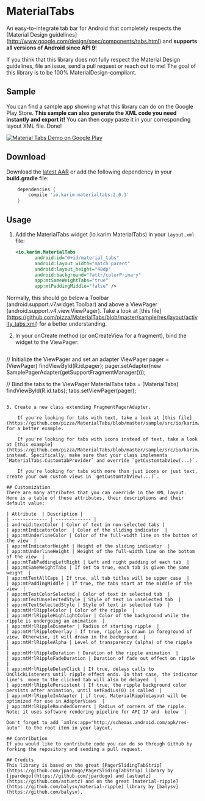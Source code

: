 # MaterialTabs

An easy-to-integrate tab bar for Android that completely respects the [Material Design guidelines] (http://www.google.com/design/spec/components/tabs.html) and **supports all versions of Android since API 9**!

If you think that this library does not fully respect the Material Design guidelines, file an issue, send a pull request or reach out to me! The goal of this library is to be 100% MaterialDesign-compliant.

## Sample

You can find a sample app showing what this library can do on the Google Play Store.
**This sample can also generate the XML code you need instantly and export it!** You can then copy paste it in your corresponding layout XML file. Done!

<a href="https://play.google.com/store/apps/details?id=io.karim.materialtabs.sample">
  <img alt="Material Tabs Demo on Google Play"
         src="http://developer.android.com/images/brand/en_generic_rgb_wo_60.png" />
</a>

## Download

Download the [latest AAR](http://search.maven.org/remotecontent?filepath=io/karim/materialtabs/2.0.1/materialtabs-2.0.1.aar) or add the following dependency in your **build.gradle** file:

```groovy
	dependencies {
	    compile 'io.karim:materialtabs:2.0.1'
	}
```

## Usage

1. Add the MaterialTabs widget (io.karim.MaterialTabs) in your `layout.xml` file:

	```xml
	<io.karim.MaterialTabs
    	   android:id="@+id/material_tabs"
    	   android:layout_width="match_parent"
    	   android:layout_height="48dp"
    	   android:background="?attr/colorPrimary"
    	   app:mtSameWeightTabs="true"
    	   app:mtPaddingMiddle="false" />
	```
Normally, this should go below a Toolbar (android.support.v7.widget.Toolbar) and above a ViewPager (android.support.v4.view.ViewPager).
Take a look at [this file] (https://github.com/pizza/MaterialTabs/blob/master/sample/res/layout/activity_tabs.xml) for a better understanding.

2.  In your onCreate method (or onCreateView for a fragment), bind the widget to the ViewPager:

	```java
 // Initialize the ViewPager and set an adapter
 ViewPager pager = (ViewPager) findViewById(R.id.pager);
 pager.setAdapter(new SamplePagerAdapter(getSupportFragmentManager()));

 // Bind the tabs to the ViewPager
 MaterialTabs tabs = (MaterialTabs) findViewById(R.id.tabs);
 tabs.setViewPager(pager);
```

3. Create a new class extending FragmentPagerAdapter.

	If you're looking for tabs with text, take a look at [this file] (https://github.com/pizza/MaterialTabs/blob/master/sample/src/io/karim/materialtabs/sample/TabsActivity.java#L126) for a better example.

	If you're looking for tabs with icons instead of text, take a look at [this example](https://github.com/pizza/MaterialTabs/blob/master/sample/src/io/karim/materialtabs/sample/MainActivity.java#L397) instead. Specifically, make sure that your class implements `MaterialTabs.CustomtabProvider` and override `getCustomtabView(...)`.

	If you're looking for tabs with more than just icons or just text, create your own custom views in `getCustomtabView(...)`.

## Customization
There are many attributes that you can override in the XML layout.
Here is a table of these attributes, their descriptions and their default value:

| Attribute  | Description |
| ------------- | ------------- | 
| android:textColor | Color of text in non-selected tabs | 
| app:mtIndicatorColor  | Color of the sliding indicator  | 
| app:mtUnderlineColor | Color of the full-width line on the bottom of the view  | 
| app:mtIndicatorHeight | Height of the sliding indicator  | 
| app:mtUnderlineHeight | Height of the full-width line on the bottom of the view  | 
| app:mtTabPaddingLeftRight | Left and right padding of each tab  | 
| app:mtSameWeightTabs | If set to true, each tab is given the same weight  | 
| app:mtTextAllCaps | If true, all tab titles will be upper case  | 
| app:mtPaddingMiddle | If true, the tabs start at the middle of the view  | 
| app:mtTextColorSelected | Color of text in selected tab  | 
| app:mtTextUnselectedStyle | Style of text in unselected tab  | 
| app:mtTextSelectedStyle | Style of text in selected tab  | 
| app:mtMrlRippleColor | Color of the ripple  | 
| app:mtMrlRippleHighlightColor | Color of the background while the ripple is undergoing an animation  | 
| app:mtMrlRippleDiameter | Radius of starting ripple  | 
| app:mtMrlRippleOverlay | If true, ripple is drawn in foreground of view. Otherwise, it will drawn in the background  | 
| app:mtMrlRippleAlpha | Level of transparency (alpha) of the ripple  | 
| app:mtMrlRippleDuration | Duration of the ripple animation  | 
| app:mtMrlRippleFadeDuration | Duration of fade out effect on ripple  | 
| app:mtMrlRippleDelayClick | If true, delays calls to OnClickListeners until ripple effect ends. In that case, the indicator line's  move to the clicked tab will also be delayed  | 
| app:mtMrlRipplePersistent | If true, the ripple background color persists after animation, until setRadius(0) is called  | 
| app:mtMrlRippleInAdapter | if true, MaterialRippleLayout will be optimized for use in AdapterViews  | 
| app:mtMrlRippleRoundedCorners | Radius of corners of the ripple. Note: it uses software rendering pipeline for API 17 and  below  | 

Don't forget to add `xmlns:app="http://schemas.android.com/apk/res-auto"` to the root item in your layout.

## Contribution
If you would like to contribute code you can do so through GitHub by forking the repository and sending a pull request.

## Credits
This library is based on the great [PagerSlidingTabStrip](https://github.com/jpardogo/PagerSlidingTabStrip) library by [jpardogo](https://github.com/jpardogo) and [astuetz](https://github.com/astuetz) and on the great [material-ripple](https://github.com/balysv/material-ripple) library by [balysv](https://github.com/balysv).
